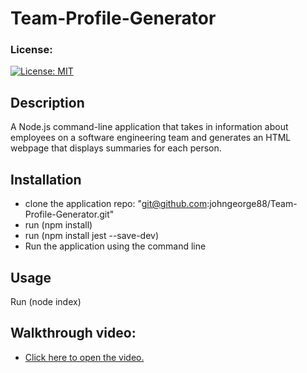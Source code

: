 # Team-Profile-Generator

### License:
  [![License: MIT](https://img.shields.io/badge/License-MIT-yellow.svg)](https://opensource.org/licenses/MIT)

## Description 
A Node.js command-line application that takes in information about employees on a software engineering team and generates an HTML webpage that displays summaries for each person.

## Installation
* clone the application repo: "git@github.com:johngeorge88/Team-Profile-Generator.git"
* run (npm install)
* run (npm install jest --save-dev)
* Run the application using the command line

## Usage 
Run (node index)

## Walkthrough video:
* <a href="https://drive.google.com/file/d/1sjKfcQ7YRdH8Or5YNzCeXpL9IgVhFX2i/view?usp=sharing">Click here to open the video.</a>
